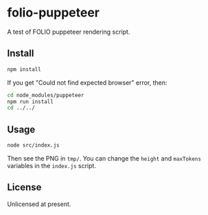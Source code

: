 # folio-puppeteer

A test of FOLIO puppeteer rendering script.

## Install

```sh
npm install
```

If you get "Could not find expected browser" error, then:

```sh
cd node_modules/puppeteer
npm run install
cd ../../
```

## Usage

```sh
node src/index.js
```

Then see the PNG in `tmp/`. You can change the `height` and `maxTokens` variables in the `index.js` script.

## License

Unlicensed at present.
